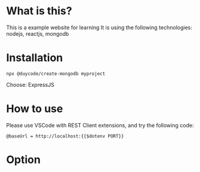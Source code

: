 # What is this?

This is a example website for learning
It is using the following technologies: nodejs, reactjs, mongodb

# Installation

`npx @duycode/create-mongodb myproject`

Choose: ExpressJS

# How to use

Please use VSCode with REST Client extensions, and try the following code:

```
@baseUrl = http://localhost:{{$dotenv PORT}}

```

# Option
